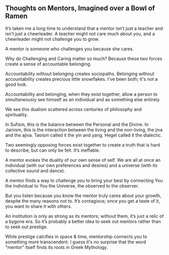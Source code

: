 ## Thoughts on Mentors, Imagined over a Bowl of Ramen

It’s taken me a long time to understand that a mentor isn’t just a teacher and isn’t just a cheerleader. A teacher might not care much about you, and a cheerleader might not challenge you to grow.

A mentor is someone who challenges you because she cares.

Why do Challenging and Caring matter so much? Because these two forces create a sense of accountable belonging.

Accountability without belonging creates sociopaths. Belonging without accountability creates precious little snowflakes. I've been both; it's not a good look.

Accountability and belonging, when they exist together, allow a person to simultaneously see himself as an individual and as something else entirely.

We see this dualism scattered across centuries of philosophy and spirituality.

In Sufism, this is the balance between the Personal and the Divine. In Jainism, this is the interaction between the living and the non-living, the jiva and the ajiva. Taoism called it the yin and yang. Hegel called it the dialectic.

Two seemingly opposing forces exist together to create a truth that is hard to describe, but can only be felt. It’s ineffable.

A mentor evokes the duality of our own sense of self. We are all at once an individual (with our own preferences and desires) and a universe (with its collective sound and dance).

A mentor finds a way to challenge you to bring your best by connecting You the Individual to You the Universe, the observed to the observer.

But you listen because you know the mentor truly cares about your growth, despite the many reasons not to. It’s contagious; once you get a taste of it, you want to share it with others.

An institution is only as strong as its mentors; without them, it’s just a relic of a bygone era. So it’s probably a better idea to seek out mentors rather than to seek out prestige.

While prestige calcifies in space & time, mentorship connects you to something more transcendent. I guess it's no surprise that the word "mentor" itself finds its roots in Greek Mythology.
